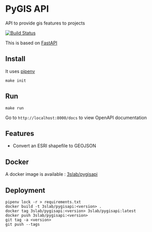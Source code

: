 # PyGIS API

API to provide gis features to projects

[![Build Status](https://travis-ci.org/3slab/pygisapi.svg?branch=master)](https://travis-ci.org/3slab/pygisapi)

This is based on [FastAPI](https://fastapi.tiangolo.com/)

## Install

It uses [pipenv](https://realpython.com/pipenv-guide/)

```
make init
```

## Run

```
make run
```

Go to `http://localhost:8000/docs` to view OpenAPI documentation

## Features

* Convert an ESRI shapefile to GEOJSON

## Docker

A docker image is available : [3slab/pygisapi](https://hub.docker.com/r/3slab/pygisapi)

## Deployment

```
pipenv lock -r > requirements.txt
docker build -t 3slab/pygisapi:<version> .
docker tag 3slab/pygisapi:<version> 3slab/pygisapi:latest
docker push 3slab/pygisapi:<version>
git tag -a <version>
git push --tags
```